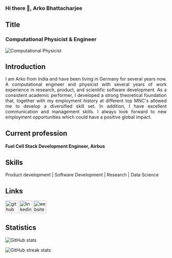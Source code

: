 ### Hi there 👋, Arko Bhattacharjee

## Title
### Computational Physicist & Engineer
![Computational Physicist](https://cdn-icons-png.freepik.com/256/4675/4675645.png)

## Introduction
<div align="justify">
I am Arko from India and have been living in Germany for several years now. A computational engineer and physicist with several years of work experience in research, product, and scientific software development. As a consistent academic performer, I developed a strong theoretical foundation that, together with my employment history at different top MNC's allowed me to develop a diversified skill set. In addition, I have excellent communication and management skills. I always look forward to new employment opportunities which could have a positive global impact.
</div>

## Current profession
#### Fuel Cell Stack Development Engineer, Airbus

## Skills 

Product development | Software Development | Research | Data Science

## Links 

[<img src='https://cdn.jsdelivr.net/npm/simple-icons@3.0.1/icons/github.svg' alt='github' height='40'>](https://github.com/arko92)  [<img src='https://cdn.jsdelivr.net/npm/simple-icons@3.0.1/icons/linkedin.svg' alt='linkedin' height='40'>](https://www.linkedin.com/in/https://www.linkedin.com/in/arko-bhattacharjee-115018106//)  [<img src='https://cdn.jsdelivr.net/npm/simple-icons@3.0.1/icons/icloud.svg' alt='website' height='40'>](https://github.com/arko92/arko92.github.io)  

## Statistics 

![GitHub stats](https://github-readme-stats.vercel.app/api?username=arko92&show_icons=true)  

![GitHub streak stats](https://streak-stats.demolab.com/?user=arko92)  
